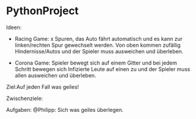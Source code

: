 # PythonProject

Ideen:
- Racing Game: x Spuren, das Auto fährt automatisch und es kann zur linken/rechten Spur gewechselt werden. Von oben kommen zufällig Hindernisse/Autos und der Spieler muss ausweichen und überleben.

- Corona Game: Spieler bewegt sich auf einem Gitter und bei jedem Schritt bewegen sich Infizierte Leute auf einen zu und der Spieler muss allen ausweichen und überleben.

Ziel:Auf jeden Fall was geiles!

Zwischenziele:

Aufgaben: @Philipp: Sich was geiles überlegen.
